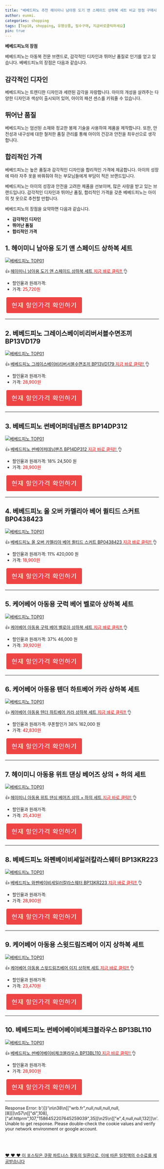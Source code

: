 ```yaml
---
title: "베베드피노 추천 헤이미니 남아용 도기 앤 스페이드 상하복 세트 비교 장점 구매시 주의사항"
author: eunmi.
categories: shopping
tags: [Top10, shopping, 유행상품, 필수구매, 지금바로클릭하세요]
pin: true
---
```

**베베드피노의 장점**

베베드피노는 아동복 전문 브랜드로, 감각적인 디자인과 뛰어난 품질로 인기를 얻고 있습니다. 베베드피노의 장점은 다음과 같습니다.

<h2>감각적인 디자인</h2>

베베드피노는 트렌디한 디자인과 세련된 감각을 자랑합니다. 아이의 개성을 살려주는 다양한 디자인과 색상이 출시되어 있어, 아이의 패션 센스를 키워줄 수 있습니다.

<h2>뛰어난 품질</h2>

베베드피노는 엄선된 소재와 정교한 봉제 기술을 사용하여 제품을 제작합니다. 또한, 안전성과 내구성에 대한 철저한 품질 관리를 통해 아이의 건강과 안전을 최우선으로 생각합니다.

<h2>합리적인 가격</h2>

베베드피노는 높은 품질과 감각적인 디자인을 합리적인 가격에 제공합니다. 아이의 성장에 따라 자주 옷을 바꿔줘야 하는 부모님들에게 부담이 적은 브랜드입니다.

베베드피노는 아이의 성장과 안전을 고려한 제품을 선보이며, 많은 사랑을 받고 있는 브랜드입니다. 감각적인 디자인과 뛰어난 품질, 합리적인 가격을 갖춘 베베드피노는 아이의 첫 옷으로 추천할 만합니다.

베베드피노의 장점을 요약하면 다음과 같습니다.

* **감각적인 디자인**
* **뛰어난 품질**
* **합리적인 가격**

   

## 1. 헤이미니 남아용 도기 앤 스페이드 상하복 세트

[![베베드피노 TOP01](https://thumbnail8.coupangcdn.com/thumbnails/remote/230x230ex/image/rs_quotation_api/vm1ultel/3c6a001e4f1e42858ae407315b1978f8.jpg)](https://link.coupang.com/re/AFFSDP?lptag=AF3617701&subid=GithubCoopas&pageKey=7475728160&traceid=V0-153&itemId=19516327815&vendorItemId=86625068926)


👍 [헤이미니 남아용 도기 앤 스페이드 상하복 세트 <font color=red> 지금 바로 클릭!! </font> ](https://link.coupang.com/re/AFFSDP?lptag=AF3617701&subid=GithubCoopas&pageKey=7475728160&traceid=V0-153&itemId=19516327815&vendorItemId=86625068926) 👌 


- 할인율과 원래가격: 
- 가격: <span style='color:red'>25,720원</span>

[![](/discount_price.png)](https://link.coupang.com/re/AFFSDP?lptag=AF3617701&subid=GithubCoopas&pageKey=7475728160&traceid=V0-153&itemId=19516327815&vendorItemId=86625068926)

---


   

## 2. 베베드피노 그레이스베이비리버서블수면조끼 BP13VD179

[![베베드피노 TOP01](https://thumbnail7.coupangcdn.com/thumbnails/remote/230x230ex/image/vendor_inventory/c552/3b8cfff7f6ad902bf8efb3ee79bdf622a0b07c1fe2c450c81a22fe540467.jpg)](https://link.coupang.com/re/AFFSDP?lptag=AF3617701&subid=GithubCoopas&pageKey=6163427506&traceid=V0-153&itemId=11977327760&vendorItemId=80425856984)


👍 [베베드피노 그레이스베이비리버서블수면조끼 BP13VD179 <font color=red> 지금 바로 클릭!! </font> ](https://link.coupang.com/re/AFFSDP?lptag=AF3617701&subid=GithubCoopas&pageKey=6163427506&traceid=V0-153&itemId=11977327760&vendorItemId=80425856984) 👌 


- 할인율과 원래가격: 
- 가격: <span style='color:red'>28,900원</span>

[![](/discount_price.png)](https://link.coupang.com/re/AFFSDP?lptag=AF3617701&subid=GithubCoopas&pageKey=6163427506&traceid=V0-153&itemId=11977327760&vendorItemId=80425856984)

---


   

## 3. 베베드피노 썬베어퍼데님팬츠 BP14DP312

[![베베드피노 TOP01](https://thumbnail6.coupangcdn.com/thumbnails/remote/230x230ex/image/vendor_inventory/3953/3afb1fe82abcecbe277c5b143d71943f564e7baacedc094dacb3a264ac3f.jpg)](https://link.coupang.com/re/AFFSDP?lptag=AF3617701&subid=GithubCoopas&pageKey=6159249152&traceid=V0-153&itemId=11941898884&vendorItemId=80425916366)


👍 [베베드피노 썬베어퍼데님팬츠 BP14DP312 <font color=red> 지금 바로 클릭!! </font> ](https://link.coupang.com/re/AFFSDP?lptag=AF3617701&subid=GithubCoopas&pageKey=6159249152&traceid=V0-153&itemId=11941898884&vendorItemId=80425916366) 👌 


- 할인율과 원래가격: 18%  24,500   원
- 가격: <span style='color:red'>28,900원</span>

[![](/discount_price.png)](https://link.coupang.com/re/AFFSDP?lptag=AF3617701&subid=GithubCoopas&pageKey=6159249152&traceid=V0-153&itemId=11941898884&vendorItemId=80425916366)

---


   

## 4. 베베드피노 올 오버 카멜리아 베어 퀼티드 스커트 BP0438423

[![베베드피노 TOP01](https://thumbnail6.coupangcdn.com/thumbnails/remote/230x230ex/image/vendor_inventory/ea2e/a9659025c75b10670023fd41f1f24446b10105e7a76f63a2a0389afb7031.jpg)](https://link.coupang.com/re/AFFSDP?lptag=AF3617701&subid=GithubCoopas&pageKey=5416496460&traceid=V0-153&itemId=8165784960&vendorItemId=75454042310)


👍 [베베드피노 올 오버 카멜리아 베어 퀼티드 스커트 BP0438423 <font color=red> 지금 바로 클릭!! </font> ](https://link.coupang.com/re/AFFSDP?lptag=AF3617701&subid=GithubCoopas&pageKey=5416496460&traceid=V0-153&itemId=8165784960&vendorItemId=75454042310) 👌 


- 할인율과 원래가격: 11%  420,000   원
- 가격: <span style='color:red'>18,900원</span>

[![](/discount_price.png)](https://link.coupang.com/re/AFFSDP?lptag=AF3617701&subid=GithubCoopas&pageKey=5416496460&traceid=V0-153&itemId=8165784960&vendorItemId=75454042310)

---


   

## 5. 케어베어 아동용 굿럭 베어 벨로아 상하복 세트

[![베베드피노 TOP01](https://thumbnail6.coupangcdn.com/thumbnails/remote/230x230ex/image/vendor_inventory/b70e/9f20282a16de6e69d41e122f3cc48d5ec07519ffb401c774e218e897d0e6.jpg)](https://link.coupang.com/re/AFFSDP?lptag=AF3617701&subid=GithubCoopas&pageKey=7582327164&traceid=V0-153&itemId=20018040596&vendorItemId=87114803220)


👍 [케어베어 아동용 굿럭 베어 벨로아 상하복 세트 <font color=red> 지금 바로 클릭!! </font> ](https://link.coupang.com/re/AFFSDP?lptag=AF3617701&subid=GithubCoopas&pageKey=7582327164&traceid=V0-153&itemId=20018040596&vendorItemId=87114803220) 👌 


- 할인율과 원래가격: 37%  46,000   원
- 가격: <span style='color:red'>39,920원</span>

[![](/discount_price.png)](https://link.coupang.com/re/AFFSDP?lptag=AF3617701&subid=GithubCoopas&pageKey=7582327164&traceid=V0-153&itemId=20018040596&vendorItemId=87114803220)

---


   

## 6. 케어베어 아동용 텐더 하트베어 카라 상하복 세트

[![베베드피노 TOP01](https://thumbnail8.coupangcdn.com/thumbnails/remote/230x230ex/image/retail/images/2023/09/15/9/0/b84a71c5-64d8-4db3-bb3f-95dfd5dc9947.jpg)](https://link.coupang.com/re/AFFSDP?lptag=AF3617701&subid=GithubCoopas&pageKey=7599661316&traceid=V0-153&itemId=20100665640&vendorItemId=87195858803)


👍 [케어베어 아동용 텐더 하트베어 카라 상하복 세트 <font color=red> 지금 바로 클릭!! </font> ](https://link.coupang.com/re/AFFSDP?lptag=AF3617701&subid=GithubCoopas&pageKey=7599661316&traceid=V0-153&itemId=20100665640&vendorItemId=87195858803) 👌 


- 할인율과 원래가격: 쿠폰할인가 38%  162,000   원
- 가격: <span style='color:red'>42,830원</span>

[![](/discount_price.png)](https://link.coupang.com/re/AFFSDP?lptag=AF3617701&subid=GithubCoopas&pageKey=7599661316&traceid=V0-153&itemId=20100665640&vendorItemId=87195858803)

---


   

## 7. 헤이미니 아동용 위트 댄싱 베어즈 상의 + 하의 세트

[![베베드피노 TOP01](https://thumbnail7.coupangcdn.com/thumbnails/remote/230x230ex/image/retail/images/2023/01/12/12/5/f8d26afb-60c3-4c74-ad74-fa9c5c7b9e5b.jpg)](https://link.coupang.com/re/AFFSDP?lptag=AF3617701&subid=GithubCoopas&pageKey=7060346974&traceid=V0-153&itemId=17504109195&vendorItemId=84671416484)


👍 [헤이미니 아동용 위트 댄싱 베어즈 상의 + 하의 세트 <font color=red> 지금 바로 클릭!! </font> ](https://link.coupang.com/re/AFFSDP?lptag=AF3617701&subid=GithubCoopas&pageKey=7060346974&traceid=V0-153&itemId=17504109195&vendorItemId=84671416484) 👌 


- 할인율과 원래가격: 
- 가격: <span style='color:red'>25,430원</span>

[![](/discount_price.png)](https://link.coupang.com/re/AFFSDP?lptag=AF3617701&subid=GithubCoopas&pageKey=7060346974&traceid=V0-153&itemId=17504109195&vendorItemId=84671416484)

---


   

## 8. 베베드피노 와펜베이비세일러칼라스웨터 BP13KR223

[![베베드피노 TOP01](https://thumbnail9.coupangcdn.com/thumbnails/remote/230x230ex/image/vendor_inventory/f472/d3f87fae38669e9de0e40024418547039aea94ad0dc799f7f8a3caf4ac05.jpg)](https://link.coupang.com/re/AFFSDP?lptag=AF3617701&subid=GithubCoopas&pageKey=6107157679&traceid=V0-153&itemId=11485929117&vendorItemId=80425925316)


👍 [베베드피노 와펜베이비세일러칼라스웨터 BP13KR223 <font color=red> 지금 바로 클릭!! </font> ](https://link.coupang.com/re/AFFSDP?lptag=AF3617701&subid=GithubCoopas&pageKey=6107157679&traceid=V0-153&itemId=11485929117&vendorItemId=80425925316) 👌 


- 할인율과 원래가격: 
- 가격: <span style='color:red'>28,900원</span>

[![](/discount_price.png)](https://link.coupang.com/re/AFFSDP?lptag=AF3617701&subid=GithubCoopas&pageKey=6107157679&traceid=V0-153&itemId=11485929117&vendorItemId=80425925316)

---


   

## 9. 케어베어 아동용 스윗드림즈베어 이지 상하복 세트

[![베베드피노 TOP01](https://thumbnail10.coupangcdn.com/thumbnails/remote/230x230ex/image/retail/images/2023/09/06/18/5/9ca9e55e-393a-45f8-8ba5-5a84a753387d.jpg)](https://link.coupang.com/re/AFFSDP?lptag=AF3617701&subid=GithubCoopas&pageKey=7579495632&traceid=V0-153&itemId=20005154024&vendorItemId=87102188913)


👍 [케어베어 아동용 스윗드림즈베어 이지 상하복 세트 <font color=red> 지금 바로 클릭!! </font> ](https://link.coupang.com/re/AFFSDP?lptag=AF3617701&subid=GithubCoopas&pageKey=7579495632&traceid=V0-153&itemId=20005154024&vendorItemId=87102188913) 👌 


- 할인율과 원래가격: 
- 가격: <span style='color:red'>23,470원</span>

[![](/discount_price.png)](https://link.coupang.com/re/AFFSDP?lptag=AF3617701&subid=GithubCoopas&pageKey=7579495632&traceid=V0-153&itemId=20005154024&vendorItemId=87102188913)

---


   

## 10. 베베드피노 썬베어베이비체크블라우스 BP13BL110

[![베베드피노 TOP01](https://thumbnail8.coupangcdn.com/thumbnails/remote/230x230ex/image/vendor_inventory/7757/5be5e2d752ee642c55fdd5907cf7ab5ec5926910d4ef79f81a32b09a2118.jpg)](https://link.coupang.com/re/AFFSDP?lptag=AF3617701&subid=GithubCoopas&pageKey=6078093615&traceid=V0-153&itemId=11253181957&vendorItemId=80426193166)


👍 [베베드피노 썬베어베이비체크블라우스 BP13BL110 <font color=red> 지금 바로 클릭!! </font> ](https://link.coupang.com/re/AFFSDP?lptag=AF3617701&subid=GithubCoopas&pageKey=6078093615&traceid=V0-153&itemId=11253181957&vendorItemId=80426193166) 👌 


- 할인율과 원래가격: 
- 가격: <span style='color:red'>28,900원</span>

[![](/discount_price.png)](https://link.coupang.com/re/AFFSDP?lptag=AF3617701&subid=GithubCoopas&pageKey=6078093615&traceid=V0-153&itemId=11253181957&vendorItemId=80426193166)

---
Response Error: b')]}\'\n\n38\n[["wrb.fr",null,null,null,null,[8]]]\n57\n[["di",108],["af.httprm",107,"1586452207645259039",35]]\n25\n[["e",4,null,null,132]]\n'. 
Unable to get response.
Please double-check the cookie values and verify your network environment or google account.<br><br><br><br><br> [ ❤ ❤ ❤ 이 포스팅은 쿠팡 파트너스 활동의 일환으로, 이에 따른 일정액의 수수료를 제공받습니다](https://link.coupang.com/a/bcEFyh)